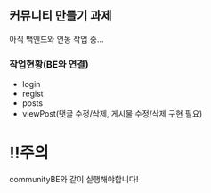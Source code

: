 ## 커뮤니티 만들기 과제<br>
아직 백엔드와 연동 작업 중...

### 작업현황(BE와 연결)<br>
- login
- regist
- posts
- viewPost(댓글 수정/삭제, 게시물 수정/삭제 구현 필요)

# ‼️주의<br>
communityBE와 같이 실행해야합니다!